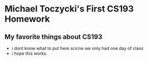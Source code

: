 # Michael Toczycki's First CS193 Homework
## My favorite things about CS193
- i dont know what to put here scicne we only had one day of  class
- i hope this works.
